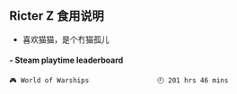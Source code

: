 ## Ricter Z 食用说明
- 喜欢猫猫，是个冇猫孤儿

<!-- steam-box start -->
#### - Steam playtime leaderboard
```text
🎮 World of Warships                 🕘 201 hrs 46 mins
```
<!-- Powered by https://github.com/YouEclipse/steam-box . -->
<!-- steam-box end -->

